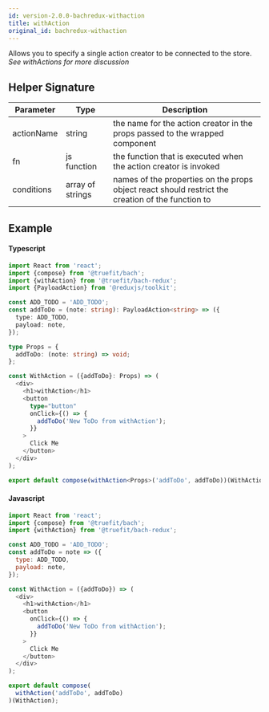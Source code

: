 ```yaml
---
id: version-2.0.0-bachredux-withaction
title: withAction
original_id: bachredux-withaction
---
```


Allows you to specify a single action creator to be connected to the store. _See withActions for more discussion_

## Helper Signature

| Parameter  | Type             | Description                                                                                       |
| ---------- | ---------------- | ------------------------------------------------------------------------------------------------- |
| actionName | string           | the name for the action creator in the props passed to the wrapped component                      |
| fn         | js function      | the function that is executed when the action creator is invoked                                  |
| conditions | array of strings | names of the properties on the props object react should restrict the creation of the function to |

## Example

#### Typescript

```Typescript
import React from 'react';
import {compose} from '@truefit/bach';
import {withAction} from '@truefit/bach-redux';
import {PayloadAction} from '@reduxjs/toolkit';

const ADD_TODO = 'ADD_TODO';
const addToDo = (note: string): PayloadAction<string> => ({
  type: ADD_TODO,
  payload: note,
});

type Props = {
  addToDo: (note: string) => void;
};

const WithAction = ({addToDo}: Props) => (
  <div>
    <h1>withAction</h1>
    <button
      type="button"
      onClick={() => {
        addToDo('New ToDo from withAction');
      }}
    >
      Click Me
    </button>
  </div>
);

export default compose(withAction<Props>('addToDo', addToDo))(WithAction);
```

#### Javascript

```Javascript
import React from 'react';
import {compose} from '@truefit/bach';
import {withAction} from '@truefit/bach-redux';

const ADD_TODO = 'ADD_TODO';
const addToDo = note => ({
  type: ADD_TODO,
  payload: note,
});

const WithAction = ({addToDo}) => (
  <div>
    <h1>withAction</h1>
    <button
      onClick={() => {
        addToDo('New ToDo from withAction');
      }}
    >
      Click Me
    </button>
  </div>
);

export default compose(
  withAction('addToDo', addToDo)
)(WithAction);
```
